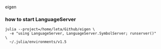 eigen

### how to start LanguageServer

```
julia --project=/home/leta/Github/eigen \
  -e "using LanguageServer, LanguageServer.SymbolServer; runserver()" \
  ~/.julia/environments/v1.5
```